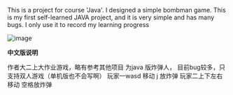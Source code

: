 This is a project for course 'Java'. I designed a simple bombman game. This is my first self-learned JAVA project,  and it is very simple and has many bugs. I only use it to record my learning progress

![image](https://user-images.githubusercontent.com/53784676/147777904-fbf0b957-cdf5-456a-a7a2-01c155d7fee1.png)


**中文版说明**

作者大二上大作业游戏，略有参考其他项目
为java 版炸弹人，
目前bug较多，只支持双人游戏（单机版也不会写啊）
玩家一wasd 移动 j 放炸弹
玩家二上下左右移动 空格放炸弹
